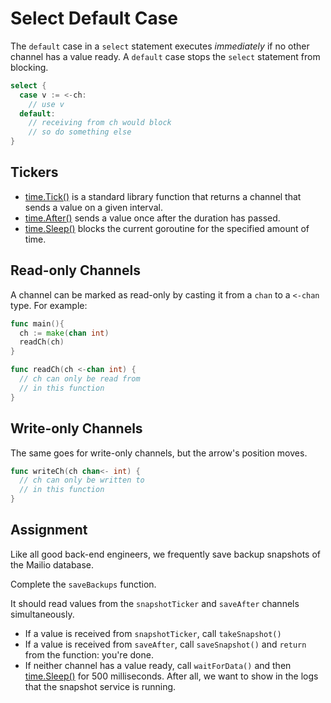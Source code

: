 # Select Default Case

The `default` case in a `select` statement executes _immediately_ if no other channel has a value ready. A `default` case stops the `select` statement from blocking.

```go
select {
  case v := <-ch:
    // use v
  default:
    // receiving from ch would block
    // so do something else
}
```

## Tickers

- [time.Tick()](https://golang.org/pkg/time/#Tick) is a standard library function that returns a channel that sends a value on a given interval.
- [time.After()](https://golang.org/pkg/time/#After) sends a value once after the duration has passed.
- [time.Sleep()](https://golang.org/pkg/time/#Sleep) blocks the current goroutine for the specified amount of time.

## Read-only Channels

A channel can be marked as read-only by casting it from a `chan` to a `<-chan` type. For example:

```go
func main(){
  ch := make(chan int)
  readCh(ch)
}

func readCh(ch <-chan int) {
  // ch can only be read from
  // in this function
}
```

## Write-only Channels

The same goes for write-only channels, but the arrow's position moves.

```go
func writeCh(ch chan<- int) {
  // ch can only be written to
  // in this function
}
```

## Assignment

Like all good back-end engineers, we frequently save backup snapshots of the Mailio database.

Complete the `saveBackups` function.

It should read values from the `snapshotTicker` and `saveAfter` channels simultaneously.

- If a value is received from `snapshotTicker`, call `takeSnapshot()`
- If a value is received from `saveAfter`, call `saveSnapshot()` and `return` from the function: you're done.
- If neither channel has a value ready, call `waitForData()` and then [time.Sleep()](https://pkg.go.dev/time#example-Sleeps) for 500 milliseconds. After all, we want to show in the logs that the snapshot service is running.
